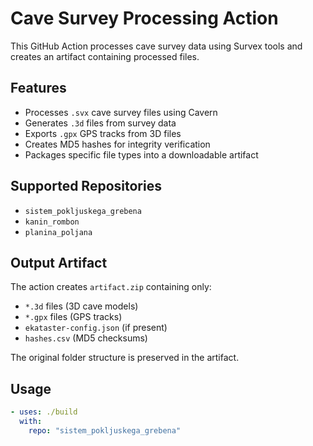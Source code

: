 # Cave Survey Processing Action

This GitHub Action processes cave survey data using Survex tools and creates an artifact containing processed files.

## Features

- Processes `.svx` cave survey files using Cavern
- Generates `.3d` files from survey data
- Exports `.gpx` GPS tracks from 3D files
- Creates MD5 hashes for integrity verification
- Packages specific file types into a downloadable artifact

## Supported Repositories

- `sistem_pokljuskega_grebena`
- `kanin_rombon` 
- `planina_poljana`

## Output Artifact

The action creates `artifact.zip` containing only:
- `*.3d` files (3D cave models)
- `*.gpx` files (GPS tracks)
- `ekataster-config.json` (if present)
- `hashes.csv` (MD5 checksums)

The original folder structure is preserved in the artifact.

## Usage

```yaml
- uses: ./build
  with:
    repo: "sistem_pokljuskega_grebena"
```

